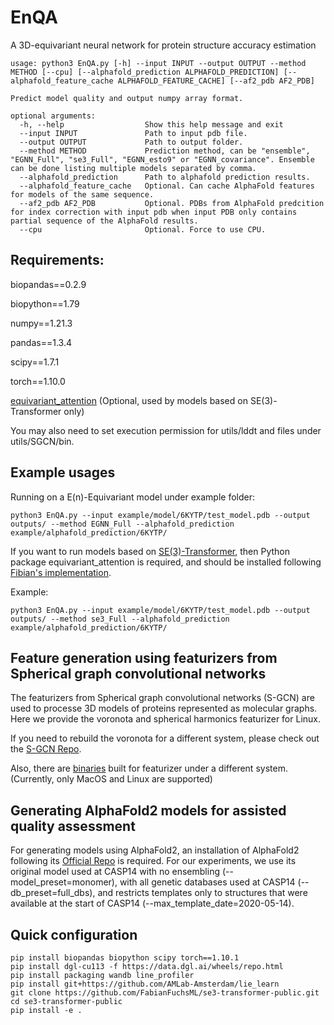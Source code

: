 # EnQA

A 3D-equivariant neural network for protein structure accuracy estimation


```
usage: python3 EnQA.py [-h] --input INPUT --output OUTPUT --method METHOD [--cpu] [--alphafold_prediction ALPHAFOLD_PREDICTION] [--alphafold_feature_cache ALPHAFOLD_FEATURE_CACHE] [--af2_pdb AF2_PDB]

Predict model quality and output numpy array format.

optional arguments:
  -h, --help                  Show this help message and exit
  --input INPUT               Path to input pdb file.
  --output OUTPUT             Path to output folder.
  --method METHOD             Prediction method, can be "ensemble", "EGNN_Full", "se3_Full", "EGNN_esto9" or "EGNN_covariance". Ensemble can be done listing multiple models separated by comma.
  --alphafold_prediction      Path to alphafold prediction results.               
  --alphafold_feature_cache   Optional. Can cache AlphaFold features for models of the same sequence.
  --af2_pdb AF2_PDB           Optional. PDBs from AlphaFold predcition for index correction with input pdb when input PDB only contains partial sequence of the AlphaFold results.
  --cpu                       Optional. Force to use CPU.

```

## Requirements:
biopandas==0.2.9

biopython==1.79

numpy==1.21.3

pandas==1.3.4

scipy==1.7.1

torch==1.10.0

[equivariant_attention](https://github.com/FabianFuchsML/se3-transformer-public) (Optional, used by models based on SE(3)-Transformer only)

You may also need to set execution permission for utils/lddt and files under utils/SGCN/bin. 

## Example usages

Running on a E(n)-Equivariant model under example folder:

```
python3 EnQA.py --input example/model/6KYTP/test_model.pdb --output outputs/ --method EGNN_Full --alphafold_prediction example/alphafold_prediction/6KYTP/
```

If you want to run models based on [SE(3)-Transformer](https://arxiv.org/abs/2006.10503), then Python package equivariant_attention is required, and should be installed following [Fibian's implementation](https://github.com/FabianFuchsML/se3-transformer-public).

Example:

```
python3 EnQA.py --input example/model/6KYTP/test_model.pdb --output outputs/ --method se3_Full --alphafold_prediction example/alphafold_prediction/6KYTP/  
```

## Feature generation using featurizers from Spherical graph convolutional networks 

The featurizers from Spherical graph convolutional networks (S-GCN) are used to processe 3D models of proteins represented as molecular graphs.
Here we provide the voronota and spherical harmonics featurizer for Linux.

If you need to rebuild the voronota for a different system, please check out the [S-GCN Repo](https://gitlab.inria.fr/GruLab/s-gcn/-/tree/master/#voronota).

Also, there are [binaries](https://gitlab.inria.fr/GruLab/s-gcn/-/tree/master/#spherical-harmonics-featurizer) built for featurizer under a different system. (Currently, only MacOS and Linux are supported)


## Generating AlphaFold2 models for assisted quality assessment

For generating models using AlphaFold2, an installation of AlphaFold2 following its [Official Repo](https://github.com/deepmind/alphafold) is required. For our experiments, we use its original model used at CASP14 with no ensembling (--model_preset=monomer), with all genetic databases used at CASP14 (--db_preset=full_dbs), and restricts templates only to structures that were available at the start of CASP14 (--max_template_date=2020-05-14).

## Quick configuration

```
pip install biopandas biopython scipy torch==1.10.1
pip install dgl-cu113 -f https://data.dgl.ai/wheels/repo.html
pip install packaging wandb line_profiler
pip install git+https://github.com/AMLab-Amsterdam/lie_learn
git clone https://github.com/FabianFuchsML/se3-transformer-public.git
cd se3-transformer-public
pip install -e .
```
